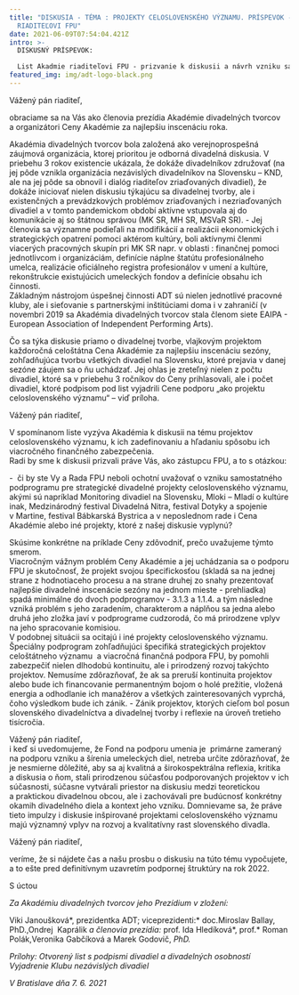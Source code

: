 ```yaml
---
title: "DISKUSIA - TÉMA : PROJEKTY CELOSLOVENSKÉHO VÝZNAMU. PRÍSPEVOK - LIST
  RIADITEĽOVI FPU"
date: 2021-06-09T07:54:04.421Z
intro: >-
  DISKUSNÝ PRÍSPEVOK:

  List Akadmie riaditeľovi FPU - prizvanie k diskusii a návrh vzniku samostatného podprogramu na FPU pre dané projekty.
featured_img: img/adt-logo-black.png
---
```

Vážený pán riaditeľ, 

obraciame sa na Vás ako členovia prezídia Akadémie divadelných tvorcov a organizátori Ceny Akadémie za najlepšiu inscenáciu roka.

Akadémia divadelných tvorcov bola založená ako verejnoprospešná záujmová organizácia, ktorej prioritou je odborná divadelná diskusia. V priebehu 3 rokov existencie ukázala, že dokáže divadelníkov združovať (na jej pôde vznikla organizácia nezávislých divadelníkov na Slovensku – KND, ale na jej pôde sa obnovil i dialóg riaditeľov zriaďovaných divadiel), že dokáže iniciovať nielen diskusiu týkajúcu sa divadelnej tvorby, ale i existenčných a prevádzkových problémov zriaďovaných i nezriaďovaných divadiel a v tomto pandemickom období aktívne vstupovala aj do komunikácie aj so štátnou správou (MK SR, MH SR, MSVaR SR). - Jej členovia sa významne podieľali na modifikácií a realizácii ekonomických i strategických opatrení pomoci aktérom kultúry, boli aktívnymi členmi viacerých pracovných skupín pri MK SR napr. v oblasti : finančnej pomoci jednotlivcom i organizáciám, definície náplne štatútu profesionálneho umelca, realizácie oficiálneho registra profesionálov v umení a kultúre, rekonštrukcie existujúcich umeleckých fondov a definície obsahu ich činnosti.\
Základným nástrojom úspešnej činnosti ADT sú nielen jednotlivé pracovné kluby, ale i sieťovanie s partnerskými inštitúciami doma i v zahraničí (v novembri 2019 sa Akadémia divadelných tvorcov stala členom siete EAIPA - European Association of Independent Performing Arts).

Čo sa týka diskusie priamo o divadelnej tvorbe, vlajkovým projektom každoročná celoštátna Cena Akadémie za najlepšiu inscenáciu sezóny, zohľadňujúca tvorbu všetkých divadiel na Slovensku, ktoré prejavia v danej sezóne záujem sa o ňu uchádzať. Jej ohlas je zreteľný nielen z počtu divadiel, ktoré sa v priebehu 3 ročníkov do Ceny prihlasovali, ale i počet divadiel, ktoré podpisom pod list vyjadrili Cene podporu „ako projektu celoslovenského významu“ – viď príloha.

Vážený pán riaditeľ,

V spomínanom liste vyzýva Akadémia k diskusii na tému projektov celoslovenského významu, k ich zadefinovaniu a hľadaniu spôsobu ich viacročného finančného zabezpečenia.\
Radi by sme k diskusii prizvali práve Vás, ako zástupcu FPU, a to s otázkou:

\-  či by ste Vy a Rada FPU neboli ochotní uvažovať o vzniku samostatného podprogramu pre strategické divadelné projekty celoslovenského významu, akými sú napríklad Monitoring divadiel na Slovensku, Mloki – Mladí o kultúre inak, Medzinárodný festival Divadelná Nitra, festival Dotyky a spojenie v Martine, festival Bábkarská Bystrica a v neposlednom rade i Cena Akadémie alebo iné projekty, ktoré z našej diskusie vyplynú?

Skúsime konkrétne na príklade Ceny zdôvodniť, prečo uvažujeme týmto smerom.\
Viacročným vážnym problém Ceny Akadémie a jej uchádzania sa o podporu FPU je skutočnosť, že projekt svojou špecifickosťou (skladá sa na jednej strane z hodnotiaceho procesu a na strane druhej zo snahy prezentovať najlepšie divadelné inscenácie sezóny na jednom mieste - prehliadka) spadá minimálne do dvoch podprogramov - 3.1.3 a 1.1.4. a tým následne vzniká problém s jeho zaradením, charakterom a náplňou sa jedna alebo druhá jeho zložka javí v podprograme cudzorodá, čo má prirodzene vplyv na jeho spracovanie komisiou.  \
V podobnej situácii sa ocitajú i iné projekty celoslovenského významu.\
Špeciálny podprogram zohľadňujúci špecifiká strategických projektov celoštátneho významu  a viacročná finančná podpora FPU, by pomohli zabezpečiť nielen dlhodobú kontinuitu, ale i prirodzený rozvoj takýchto projektov. Nemusíme zdôrazňovať, že ak sa preruší kontinuita projektov alebo bude ich financovanie permanentným bojom o holé prežitie, vložená energia a odhodlanie ich manažérov a všetkých zainteresovaných vyprchá, čoho výsledkom bude ich zánik. - Zánik projektov, ktorých cieľom bol posun slovenského divadelníctva a divadelnej tvorby i reflexie na úroveň tretieho tisícročia.

Vážený pán riaditeľ,\
i keď si uvedomujeme, že Fond na podporu umenia je  primárne zameraný na podporu vzniku a šírenia umeleckých diel, netreba určite zdôrazňovať, že je nesmierne dôležité, aby sa aj kvalitná a širokospektrálna reflexia, kritika a diskusia o ňom, stali prirodzenou súčasťou podporovaných projektov v ich súčasnosti, súčasne vytvárali priestor na diskusiu medzi teoretickou a praktickou divadelnou obcou, ale i zachovávali pre budúcnosť konkrétny okamih divadelného diela a kontext jeho vzniku. Domnievame sa, že práve tieto impulzy i diskusie inšpirované projektami celoslovenského významu majú významný vplyv na rozvoj a kvalitatívny rast slovenského divadla.

Vážený pán riaditeľ,

veríme, že si nájdete čas a našu prosbu o diskusiu na túto tému vypočujete, a to ešte pred definitívnym uzavretím podpornej štruktúry na rok 2022.

S úctou

*Za Akadémiu divadelných tvorcov jeho Prezídium v zložení:*

Viki Janoušková*, prezidentka ADT; viceprezidenti:* doc.Miroslav Ballay, PhD.,Ondrej  Kaprálik *a členovia prezídia:* prof. Ida Hledíková*, prof.* Roman Polák,Veronika Gabčíková a Marek Godovič, *PhD.*

*Prílohy: Otvorený list s podpismi divadiel a divadelných osobností*\
             *Vyjadrenie Klubu nezávislých divadiel* 

*V Bratislave dňa 7. 6. 2021*